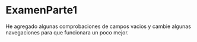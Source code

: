 # ExamenParte1


He agregado algunas comprobaciones de campos vacios y cambie algunas navegaciones para que funcionara un poco mejor.
